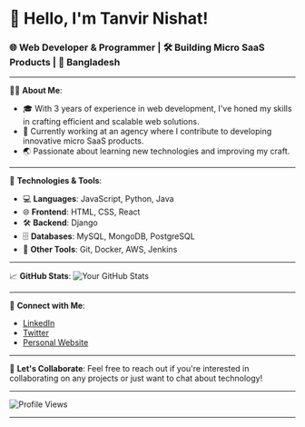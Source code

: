 
# 👋 Hello, I'm Tanvir Nishat!

### 🌐 Web Developer & Programmer | 🛠️ Building Micro SaaS Products | 📍 Bangladesh

---

👨‍💻 **About Me**:
- 🎓 With 3 years of experience in web development, I've honed my skills in crafting efficient and scalable web solutions.
- 🏢 Currently working at an agency where I contribute to developing innovative micro SaaS products.
- 🌏 Passionate about learning new technologies and improving my craft.

---

🔧 **Technologies & Tools**:
- 💻 **Languages**: JavaScript, Python, Java
- 🌐 **Frontend**: HTML, CSS, React
- 🛠️ **Backend**: Django
- 🗄️ **Databases**: MySQL, MongoDB, PostgreSQL
- 🚀 **Other Tools**: Git, Docker, AWS, Jenkins

---

📈 **GitHub Stats**:
![Your GitHub Stats](https://github-readme-stats.vercel.app/api?username=DvTanviR&show_icons=true&theme=radical)


---

🔗 **Connect with Me**:
- [LinkedIn](https://www.linkedin.com/in/tanvirnishatdv)
- [Twitter](https://twitter.com/DevTanvirNishat)
- [Personal Website](https://tanvirnishat.netlify.app)

---

💬 **Let's Collaborate**:
Feel free to reach out if you're interested in collaborating on any projects or just want to chat about technology!

---

![Profile Views](https://komarev.com/ghpvc/?username=DvTanviR&style=flat-square)

---

